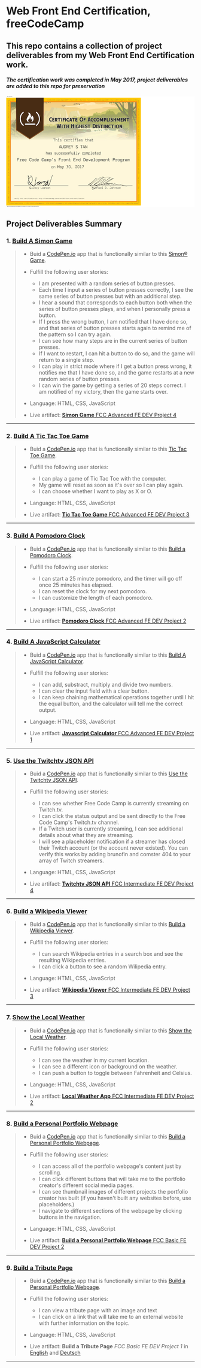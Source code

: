 # Web Front End Certification, freeCodeCamp
This repo contains a collection of project deliverables from my Web Front End Certification work.
 ---
#### _The certification work was completed in May 2017, project deliverables are added to this repo for preservation_

![png](fccFEDCert.png)

## Project Deliverables Summary

### 1. [Build A Simon Game](https://github.com/atan4583/fcc-webfe-portfolio/tree/master/Build%20A%20Simon%20Game)
> * Buid a [CodePen.io](https://codepen.io) app that is functionally similar to this [Simon® Game](https://codepen.io/FreeCodeCamp/full/obYBjE).
>
>
> * Fulfill the following user stories:
>   - I am presented with a random series of button presses.
>   - Each time I input a series of button presses correctly, I see the same series of button presses but with an additional step.
>   - I hear a sound that corresponds to each button both when the series of button presses plays, and when I personally press a button.
>   - If I press the wrong button, I am notified that I have done so, and that series of button presses starts again to remind me of the pattern so I can try again.
>   - I can see how many steps are in the current series of button presses.
>   - If I want to restart, I can hit a button to do so, and the game will return to a single step.
>   - I can play in strict mode where if I get a button press wrong, it notifies me that I have done so, and the game restarts at a new random series of button presses.
>   - I can win the game by getting a series of 20 steps correct. I am notified of my victory, then the game starts over.
>
>
> * Language: HTML, CSS, JavaScript
>
>
> * Live artifact: [**Simon Game** FCC Advanced FE DEV Project 4](https://codepen.io/atan4583/full/RVzgOW/)
>
>

 ---
### 2. [Build A Tic Tac Toe Game](https://github.com/atan4583/fcc-webfe-portfolio/tree/master/Build%20A%20Tic%20Tac%20Toe%20Game)
> * Buid a [CodePen.io](https://codepen.io) app that is functionally similar to this [Tic Tac Toe Game](https://codepen.io/FreeCodeCamp/full/KzXQgy).
>
>
> * Fulfill the following user stories:
>   - I can play a game of Tic Tac Toe with the computer.
>   - My game will reset as soon as it's over so I can play again.
>   - I can choose whether I want to play as X or O.
>
>
> * Language: HTML, CSS, JavaScript
>
>
> * Live artifact: [**Tic Tac Toe Game** FCC Advanced FE DEV Project 3](https://codepen.io/atan4583/full/NjZbxo/)
>
>
 ---
### 3. [Build A Pomodoro Clock](https://github.com/atan4583/fcc-webfe-portfolio/tree/master/Build%20A%20Pomodoro%20Clock)
> * Buid a [CodePen.io](https://codepen.io) app that is functionally similar to this [Build a Pomodoro Clock](https://codepen.io/freeCodeCamp/full/aNyxXR).
>
>
> * Fulfill the following user stories:
>   - I can start a 25 minute pomodoro, and the timer will go off once 25 minutes has elapsed.
>   - I can reset the clock for my next pomodoro.
>   - I can customize the length of each pomodoro.
>
>
> * Language: HTML, CSS, JavaScript
>
>
> * Live artifact: [**Pomodoro Clock** FCC Advanced FE DEV Project 2](https://codepen.io/atan4583/full/QvRopp/)
>
>
 ---
### 4. [Build A JavaScript Calculator](https://github.com/atan4583/fcc-webfe-portfolio/tree/master/Build%20A%20JavaScript%20Calculator)
> * Buid a [CodePen.io](https://codepen.io) app that is functionally similar to this [Build A JavaScript Calculator](https://codepen.io/FreeCodeCamp/full/rLJZrA).
>
>
> * Fulfill the following user stories:
>   - I can add, substract, multiply and divide two numbers.
>   - I can clear the input field with a clear button.
>   - I can keep chaining mathematical operations together until I hit the equal button, and the calculator will tell me the correct output.
>
>
> * Language: HTML, CSS, JavaScript
>
>
> * Live artifact: [**Javascript Calculator** FCC Advanced FE DEV Project 1](https://codepen.io/atan4583/full/LyoBrK/)
>
>
 ---
### 5. [Use the Twitchtv JSON API](https://github.com/atan4583/fcc-webfe-portfolio/tree/master/Use%20the%20Twitchtv%20JSON%20API)
> * Buid a [CodePen.io](https://codepen.io) app that is functionally similar to this [Use the Twitchtv JSON API](https://codepen.io/FreeCodeCamp/full/Myvqmo/).
>
>
> * Fulfill the following user stories:
>   - I can see whether Free Code Camp is currently streaming on Twitch.tv.
>   - I can click the status output and be sent directly to the Free Code Camp's Twitch.tv channel.
>   - If a Twitch user is currently streaming, I can see additional details about what they are streaming.
>   - I will see a placeholder notification if a streamer has closed their Twitch account (or the account never existed). You can verify this works by adding brunofin and comster 404 to your array of Twitch streamers.
>
>
> * Language: HTML, CSS, JavaScript
>
>
> * Live artifact: [**Twitchtv JSON API** FCC Intermediate FE DEV Project 4](https://codepen.io/atan4583/full/BRrOvE/)
>
>
 ---
### 6. [Build a Wikipedia Viewer](https://github.com/atan4583/fcc-webfe-portfolio/tree/master/Build%20a%20Wikipedia%20Viewer)
> * Buid a [CodePen.io](https://codepen.io) app that is functionally similar to this [Build a Wikipedia Viewer](https://codepen.io/FreeCodeCamp/full/wGqEga/).
>
>
> * Fulfill the following user stories:
>   - I can search Wikipedia entries in a search box and see the resulting Wikipedia entries.
>   - I can click a button to see a random Wilipedia entry.
>
>
> * Language: HTML, CSS, JavaScript
>
>
> * Live artifact: [**Wikipedia Viewer** FCC Intermediate FE DEV Project 3](https://codepen.io/atan4583/full/wdmvEX/)
>
>
 ---
### 7. [Show the Local Weather](https://github.com/atan4583/fcc-webfe-portfolio/tree/master/Show%20the%20Local%20Weather)
> * Buid a [CodePen.io](https://codepen.io) app that is functionally similar to this [Show the Local Weather](http://codepen.io/FreeCodeCamp/full/bELRjV).
>
>
> * Fulfill the following user stories:
>   - I can see the weather in my current location.
>   - I can see a different icon or background on the weather.
>   - I can push a button to toggle between Fahrenheit and Celsius.
>
>
> * Language: HTML, CSS, JavaScript
>
>
> * Live artifact: [**Local Weather App** FCC Intermediate FE DEV Project 2](https://codepen.io/atan4583/full/VbzxVe)
>
>
 ---
### 8. [Build a Personal Portfolio Webpage](https://github.com/atan4583/fcc-webfe-portfolio/tree/master/Build%20a%20Personal%20Portfolio%20Webpage)
> * Buid a [CodePen.io](https://codepen.io) app that is functionally similar to this [Build a Personal Portfolio Webpage](https://codepen.io/FreeCodeCamp/full/YqLyXB).
>
>
> * Fulfill the following user stories:
>   - I can access all of the portfolio webpage's content just by scrolling.
>   - I can click different buttons that will take me to the portfolio creator's different social media pages.
>   - I can see thumbnail images of different projects the portfolio creator has built (if you haven't built any websites before, use placeholders.)
>   - I navigate to different sections of the webpage by clicking buttons in the navigation.
>
>
> * Language: HTML, CSS, JavaScript
>
>
> * Live artifact: [**Build a Personal Portfolio Webpage** FCC Basic FE DEV Project 2](http://codepen.io/atan4583/full/mWGvmJ/)
>
>
 ---
### 9. [Build a Tribute Page](https://github.com/atan4583/fcc-webfe-portfolio/tree/master/Build%20a%20Tribute%20Page)
> * Buid a [CodePen.io](https://codepen.io) app that is functionally similar to this [Build a Personal Portfolio Webpage](https://codepen.io/FreeCodeCamp/full/NNvBQW).
>
>
> * Fulfill the following user stories:
>   - I can view a tribute page with an image and text
>   - I can click on a link that will take me to an external website with further information on the topic.
>
>
> * Language: HTML, CSS, JavaScript
>
>
> * Live artifact: **Build a Tribute Page** _FCC Basic FE DEV Project 1_ in [English](https://codepen.io/atan4583/full/GWdydj) and [Deutsch](https://codepen.io/atan4583/full/PpRmBX)
>
>
 ---
